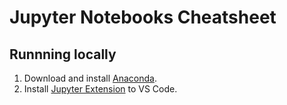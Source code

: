 # Jupyter Notebooks Cheatsheet

## Runnning locally

1. Download and install [Anaconda](https://www.anaconda.com/download).
1. Install [Jupyter Extension](https://marketplace.visualstudio.com/items?itemName=ms-toolsai.jupyter) to VS Code.